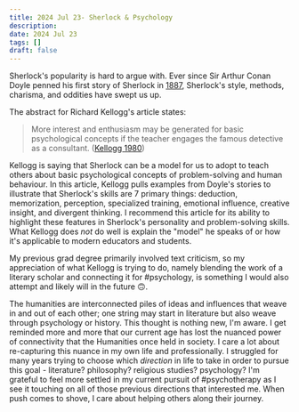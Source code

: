 ```yaml
---
title: 2024 Jul 23- Sherlock & Psychology
description: 
date: 2024 Jul 23
tags: []
draft: false
---
```

Sherlock's popularity is hard to argue with. Ever since Sir Arthur Conan Doyle penned his first story of Sherlock in [1887](https://en.wikipedia.org/wiki/A_Study_in_Scarlet), Sherlock's style, methods, charisma, and oddities have swept us up. 

The abstract for Richard Kellogg's article states:
> More interest and enthusiasm may be generated for basic psychological concepts if the teacher engages the famous detective as a consultant. ([Kellogg 1980](https://doi.org/10.1207/s15328023top0701_11))

Kellogg is saying that Sherlock can be a model for us to adopt to teach others about basic psychological concepts of problem-solving and human behaviour. In this article, Kellogg pulls examples from Doyle's stories to illustrate that Sherlock's skills are 7 primary things: deduction, memorization, perception, specialized training, emotional influence, creative insight, and divergent thinking. I recommend this article for its ability to highlight these features in Sherlock's personality and problem-solving skills. What Kellogg does *not* do well is explain the "model" he speaks of or how it's applicable to modern educators and students. 

My previous grad degree primarily involved text criticism, so my appreciation of what Kellogg is trying to do, namely blending the work of a literary scholar and connecting it for #psychology, is something I would also attempt and likely will in the future 🙃. 

The humanities are interconnected piles of ideas and influences that weave in and out of each other; one string may start in literature but also weave through psychology or history. This thought is nothing new, I'm aware. I get reminded more and more that our current age has lost the nuanced power of connectivity that the Humanities once held in society. I care a lot about re-capturing this nuance in my own life and professionally. I struggled for many years trying to choose which *direction* in life to take in order to pursue this goal - literature? philosophy? religious studies? psychology? I'm grateful to feel more settled in my current pursuit of #psychotherapy as I see it touching on all of those previous directions that interested me. When push comes to shove, I care about helping others along their journey. 

